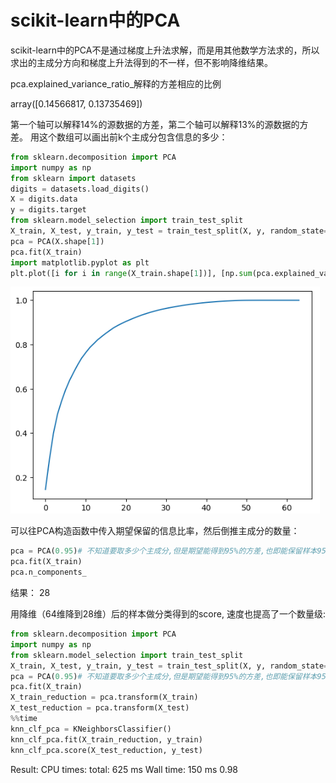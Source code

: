 # scikit-learn中的PCA

scikit-learn中的PCA不是通过梯度上升法求解，而是用其他数学方法求的，所以求出的主成分方向和梯度上升法得到的不一样，但不影响降维结果。

pca.explained_variance_ratio_解释的方差相应的比例

array([0.14566817, 0.13735469])

第一个轴可以解释14%的源数据的方差，第二个轴可以解释13%的源数据的方差。 用这个数组可以画出前k个主成分包含信息的多少：

```python
from sklearn.decomposition import PCA
import numpy as np
from sklearn import datasets
digits = datasets.load_digits()
X = digits.data
y = digits.target
from sklearn.model_selection import train_test_split
X_train, X_test, y_train, y_test = train_test_split(X, y, random_state=666)
pca = PCA(X.shape[1])
pca.fit(X_train)
import matplotlib.pyplot as plt
plt.plot([i for i in range(X_train.shape[1])], [np.sum(pca.explained_variance_ratio_[:i+1]) for i in range(X_train.shape[1])])
```
![](images/7-6-variance-ratio.png)


可以往PCA构造函数中传入期望保留的信息比率，然后倒推主成分的数量：
```python
pca = PCA(0.95)# 不知道要取多少个主成分,但是期望能得到95%的方差,也即能保留样本95%的信息
pca.fit(X_train)
pca.n_components_
```
结果：
28

用降维（64维降到28维）后的样本做分类得到的score, 速度也提高了一个数量级:
```python
from sklearn.decomposition import PCA
import numpy as np
from sklearn.model_selection import train_test_split
X_train, X_test, y_train, y_test = train_test_split(X, y, random_state=666)
pca = PCA(0.95)# 不知道要取多少个主成分,但是期望能得到95%的方差,也即能保留样本95%的信息
pca.fit(X_train)
X_train_reduction = pca.transform(X_train)
X_test_reduction = pca.transform(X_test)
%%time
knn_clf_pca = KNeighborsClassifier()
knn_clf_pca.fit(X_train_reduction, y_train)
knn_clf_pca.score(X_test_reduction, y_test)
```
Result: 
CPU times: total: 625 ms
Wall time: 150 ms
0.98